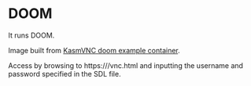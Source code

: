 DOOM
=======

It runs DOOM.

Image built from [KasmVNC doom example container](https://github.com/kasmtech/KasmVNC/tree/master/docker).

Access by browsing to https://<Deployment-URL>/vnc.html and inputting the username and password specified in the SDL file.
